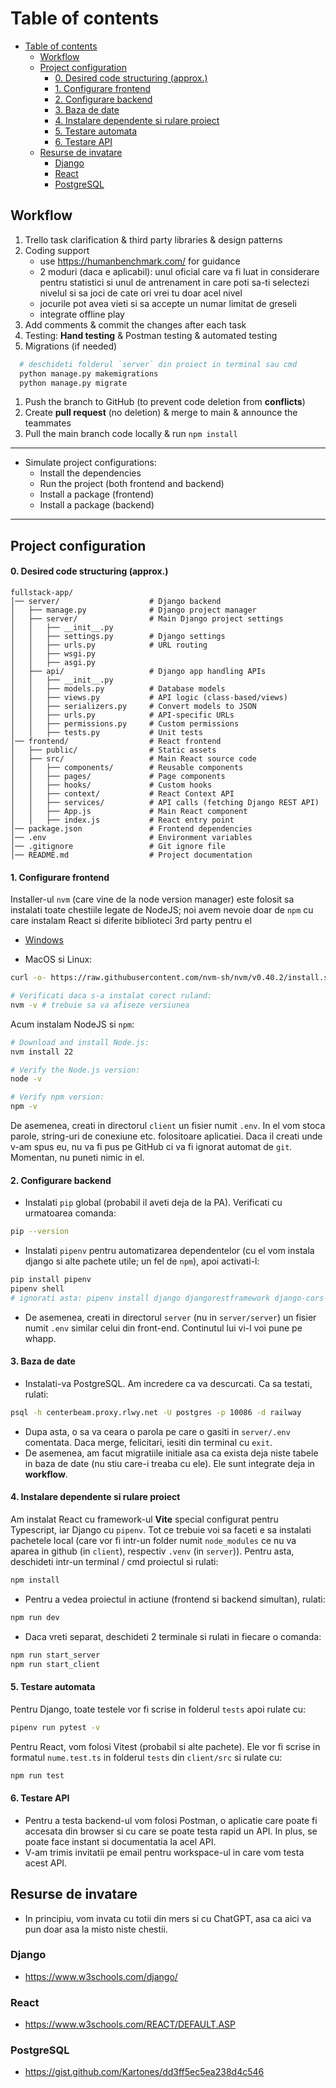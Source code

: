 # Table of contents
- [Table of contents](#table-of-contents)
  - [Workflow](#workflow)
  - [Project configuration](#project-configuration)
      - [0. Desired code structuring (approx.)](#0-desired-code-structuring-approx)
      - [1. Configurare frontend](#1-configurare-frontend)
      - [2. Configurare backend](#2-configurare-backend)
      - [3. Baza de date](#3-baza-de-date)
      - [4. Instalare dependente si rulare proiect](#4-instalare-dependente-si-rulare-proiect)
      - [5. Testare automata](#5-testare-automata)
      - [6. Testare API](#6-testare-api)
  - [Resurse de invatare](#resurse-de-invatare)
    - [Django](#django)
    - [React](#react)
    - [PostgreSQL](#postgresql)

## Workflow

1. Trello task clarification & third party libraries & design patterns
2. Coding support
     - use https://humanbenchmark.com/ for guidance
     - 2 moduri (daca e aplicabil): unul oficial care va fi luat in considerare pentru statistici si unul de antrenament in care poti sa-ti selectezi nivelul si sa joci de cate ori vrei tu doar acel nivel
     - jocurile pot avea vieti si sa accepte un numar limitat de greseli
     - integrate offline play
3. Add comments & commit the changes after each task
4. Testing: **Hand testing** & Postman testing & automated testing
5. Migrations (if needed)
```sh
  # deschideti folderul `server` din proiect in terminal sau cmd
  python manage.py makemigrations
  python manage.py migrate
```
1. Push the branch to GitHub (to prevent code deletion from **conflicts**)
2. Create **pull request** (no deletion) & merge to main & announce the teammates
3. Pull the main branch code locally & run `npm install`



---

- Simulate project configurations:
  - Install the dependencies
  - Run the project (both frontend and backend)
  - Install a package (frontend)
  - Install a package (backend)

---

## Project configuration
#### 0. Desired code structuring (approx.)
```
fullstack-app/
│── server/                    # Django backend
│   ├── manage.py              # Django project manager
│   ├── server/                # Main Django project settings
│   │   ├── __init__.py
│   │   ├── settings.py        # Django settings
│   │   ├── urls.py            # URL routing
│   │   ├── wsgi.py
│   │   ├── asgi.py
│   ├── api/                   # Django app handling APIs
│   │   ├── __init__.py
│   │   ├── models.py          # Database models
│   │   ├── views.py           # API logic (class-based/views)
│   │   ├── serializers.py     # Convert models to JSON
│   │   ├── urls.py            # API-specific URLs
│   │   ├── permissions.py     # Custom permissions
│   │   ├── tests.py           # Unit tests
│── frontend/                  # React frontend
│   ├── public/                # Static assets
│   ├── src/                   # Main React source code
│   │   ├── components/        # Reusable components
│   │   ├── pages/             # Page components
│   │   ├── hooks/             # Custom hooks
│   │   ├── context/           # React Context API
│   │   ├── services/          # API calls (fetching Django REST API)
│   │   ├── App.js             # Main React component
│   │   ├── index.js           # React entry point
│── package.json               # Frontend dependencies
│── .env                       # Environment variables
│── .gitignore                 # Git ignore file
│── README.md                  # Project documentation
```

#### 1. Configurare frontend
Installer-ul `nvm` (care vine de la node version manager) este folosit sa instalati toate chestiile legate de NodeJS; noi avem nevoie doar de `npm` cu care instalam React si diferite biblioteci 3rd party pentru el
- [Windows](https://www.freecodecamp.org/news/node-version-manager-nvm-install-guide/)

- MacOS si Linux:
```sh
curl -o- https://raw.githubusercontent.com/nvm-sh/nvm/v0.40.2/install.sh | bash
```

```sh
# Verificati daca s-a instalat corect ruland:
nvm -v # trebuie sa va afiseze versiunea
```

Acum instalam NodeJS si `npm`:

```sh
# Download and install Node.js:
nvm install 22

# Verify the Node.js version:
node -v

# Verify npm version:
npm -v
```

De asemenea, creati in directorul `client` un fisier numit `.env`. In el vom stoca parole, string-uri de conexiune etc. folositoare aplicatiei. Daca il creati unde v-am spus eu, nu va fi pus pe GitHub ci va fi ignorat automat de `git`. Momentan, nu puneti nimic in el.

#### 2. Configurare backend
- Instalati `pip` global (probabil il aveti deja de la PA). Verificati cu urmatoarea comanda:
```sh
pip --version
```

- Instalati `pipenv` pentru automatizarea dependentelor (cu el vom instala django si alte pachete utile; un fel de `npm`), apoi activati-l:
```sh
pip install pipenv
pipenv shell
# ignorati asta: pipenv install django djangorestframework django-cors-headers
```

- De asemenea, creati in directorul `server` (nu in `server/server`) un fisier numit `.env` similar celui din front-end. Continutul lui vi-l voi pune pe whapp.

#### 3. Baza de date
- Instalati-va PostgreSQL. Am incredere ca va descurcati. Ca sa testati, rulati:
```sh
psql -h centerbeam.proxy.rlwy.net -U postgres -p 10086 -d railway
```
- Dupa asta, o sa va ceara o parola pe care o gasiti in `server/.env` comentata. Daca merge, felicitari, iesiti din terminal cu `exit`.
- De asemenea, am facut migratiile initiale asa ca exista deja niste tabele in baza de date (nu stiu care-i treaba cu ele). Ele sunt integrate deja in **workflow**.


#### 4. Instalare dependente si rulare proiect
Am instalat React cu framework-ul **Vite** special configurat pentru Typescript, iar Django cu `pipenv`. Tot ce trebuie voi sa faceti e sa instalati pachetele local (care vor fi intr-un folder numit `node_modules` ce nu va aparea in github (in `client`), respectiv `.venv` (in `server`)). Pentru asta, deschideti intr-un terminal / cmd proiectul si rulati:

```sh
npm install
```

- Pentru a vedea proiectul in actiune (frontend si backend simultan), rulati:
```sh
npm run dev
```
- Daca vreti separat, deschideti 2 terminale si rulati in fiecare o comanda:
```sh
npm run start_server
npm run start_client
```

#### 5. Testare automata
Pentru Django, toate testele vor fi scrise in folderul `tests` apoi rulate cu:
```sh
pipenv run pytest -v
```

Pentru React, vom folosi Vitest (probabil si alte pachete). Ele vor fi scrise in formatul `nume.test.ts` in folderul `tests` din `client/src` si rulate cu:
```sh
npm run test
```

#### 6. Testare API
- Pentru a testa backend-ul vom folosi Postman, o aplicatie care poate fi accesata din browser si cu care se poate testa rapid un API. In plus, se poate face instant si documentatia la acel API.
- V-am trimis invitatii pe email pentru workspace-ul in care vom testa acest API.

## Resurse de invatare
- In principiu, vom invata cu totii din mers si cu ChatGPT, asa ca aici va pun doar asa la misto niste chestii.
### Django
- https://www.w3schools.com/django/
### React
- https://www.w3schools.com/REACT/DEFAULT.ASP
### PostgreSQL
- https://gist.github.com/Kartones/dd3ff5ec5ea238d4c546

